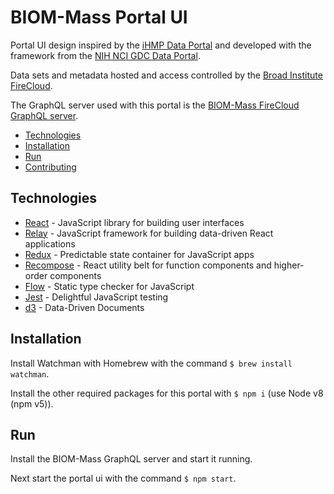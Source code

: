 
# BIOM-Mass Portal UI


Portal UI design inspired by the [iHMP Data Portal](https://portal.hmpdacc.org/) and developed with the framework from the [NIH NCI GDC Data Portal](https://gdc.cancer.gov/).

Data sets and metadata hosted and access controlled by the [Broad Institute FireCloud](https://portal.firecloud.org/).

The GraphQL server used with this portal is the [BIOM-Mass FireCloud GraphQL server](https://github.com/biobakery/firecloud-graphql).

- [Technologies](#technologies)
- [Installation](#installation)
- [Run](#run)
- [Contributing](#contributing)

## Technologies

- [React](https://facebook.github.io/react/) - JavaScript library for building user interfaces
- [Relay](https://facebook.github.io/relay/) - JavaScript framework for building data-driven React applications
- [Redux](http://redux.js.org/) - Predictable state container for JavaScript apps
- [Recompose](https://github.com/acdlite/recompose) - React utility belt for function components and higher-order components
- [Flow](https://flow.org/) - Static type checker for JavaScript
- [Jest](https://facebook.github.io/jest/) - Delightful JavaScript testing
- [d3](https://d3js.org/) - Data-Driven Documents

## Installation

Install Watchman with Homebrew with the command `$ brew install watchman`.

Install the other required packages for this portal with `$ npm i` (use Node v8 (npm v5)).

## Run

Install the BIOM-Mass GraphQL server and start it running. 

Next start the portal ui with the command `$ npm start`.

